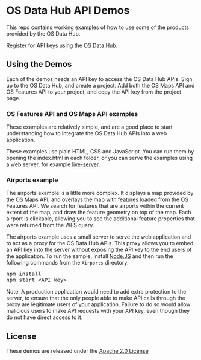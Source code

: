 # OS Data Hub API Demos

This repo contains working examples of how to use some of the products provided by the OS Data Hub.

Register for API keys using the [OS Data Hub](https://osdatahub.os.uk/).

## Using the Demos

Each of the demos needs an API key to access the OS Data Hub APIs. Sign up to the OS Data Hub, and create a project.
Add both the OS Maps API and OS Features API to your project, and copy the API key from the project page.

### OS Features API and OS Maps API examples

These examples are relatively simple, and are a good place to start understanding how to integrate the OS Data Hub APIs into a web application.

These examples use plain HTML, CSS and JavaScript. You can run them by opening the index.html in each folder, or you can serve the examples using a web server, for example [live-server](https://www.npmjs.com/package/live-server). 

### Airports example

The airports example is a little more complex.
It displays a map provided by the OS Maps API, and overlays the map with features loaded from the OS Features API.
We search for features that are airports within the current extent of the map, and draw the feature geometry on top of the map.
Each airport is clickable, allowing you to see the additional feature properties that were returned from the WFS query.

The airports example uses a small server to serve the web application and to act as a proxy for the OS Data Hub APIs.
This proxy allows you to embed an API key into the server without exposing the API key to the end users of the application.
To run the sample, install [Node.JS](https://nodejs.org) and then run the following commands from the `Airports` directory:

<pre>
npm install
npm start &lt;API key&gt;
</pre>

Note: A production application would need to add extra protection to the server, to ensure that the only people able
to make API calls through the proxy are legitimate users of your application. Failure to do so would allow malicious
users to make API requests with your API key, even though they do not have direct access to it.


## License

These demos are released under the [Apache 2.0 License](http://www.apache.org/licenses/LICENSE-2.0.html)
